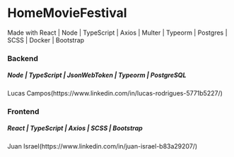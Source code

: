 # HomeMovieFestival


Made with React | Node | TypeScript | Axios | Multer | Typeorm | Postgres | SCSS | Docker | Bootstrap

<h3>Backend</h3> <h5> Node | TypeScript | JsonWebToken | Typeorm | PostgreSQL</h5>
<p>Lucas Campos(https://www.linkedin.com/in/lucas-rodrigues-5771b5227/)<p>
  <h3>Frontend</h3> <h5> React | TypeScript | Axios | SCSS | Bootstrap</h5>
<p>Juan Israel(https://www.linkedin.com/in/juan-israel-b83a29207/)<p>
